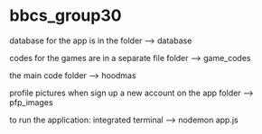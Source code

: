 # bbcs_group30
database for the app is in the folder --> database

codes for the games are in a separate file folder --> game_codes

the main code folder --> hoodmas

profile pictures when sign up a new account on the app folder --> pfp_images

to run the application:
integrated terminal --> nodemon app.js
